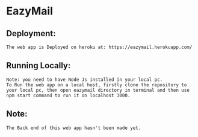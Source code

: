 # EazyMail

## Deployment:
    The web app is Deployed on heroku at: https://eazymail.herokuapp.com/

## Running Locally:
    Note: you need to have Node Js installed in your local pc.
    To Run the web app on a local host, firstly clone the repository to your local pc, then open eazymail directory in terminal and then use npm start command to run it on localhost 3000.

## Note:
    The Back end of this web app hasn't been made yet.